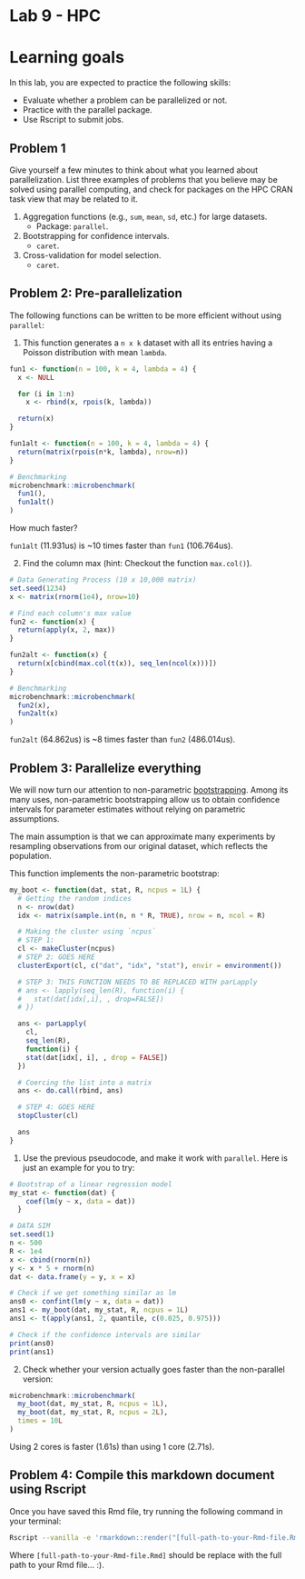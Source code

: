 Lab 9 - HPC
================

# Learning goals

In this lab, you are expected to practice the following skills:

- Evaluate whether a problem can be parallelized or not.
- Practice with the parallel package.
- Use Rscript to submit jobs.

## Problem 1

Give yourself a few minutes to think about what you learned about
parallelization. List three examples of problems that you believe may be
solved using parallel computing, and check for packages on the HPC CRAN
task view that may be related to it.

1.  Aggregation functions (e.g., `sum`, `mean`, `sd`, etc.) for large
    datasets.
    - Package: `parallel`.
2.  Bootstrapping for confidence intervals.
    - `caret`.
3.  Cross-validation for model selection.
    - `caret`.

## Problem 2: Pre-parallelization

The following functions can be written to be more efficient without
using `parallel`:

1.  This function generates a `n x k` dataset with all its entries
    having a Poisson distribution with mean `lambda`.

``` r
fun1 <- function(n = 100, k = 4, lambda = 4) {
  x <- NULL

  for (i in 1:n)
    x <- rbind(x, rpois(k, lambda))

  return(x)
}

fun1alt <- function(n = 100, k = 4, lambda = 4) {
  return(matrix(rpois(n*k, lambda), nrow=n))
}

# Benchmarking
microbenchmark::microbenchmark(
  fun1(),
  fun1alt()
)
```

How much faster?

`fun1alt` (11.931us) is ~10 times faster than `fun1` (106.764us).

2.  Find the column max (hint: Checkout the function `max.col()`).

``` r
# Data Generating Process (10 x 10,000 matrix)
set.seed(1234)
x <- matrix(rnorm(1e4), nrow=10)

# Find each column's max value
fun2 <- function(x) {
  return(apply(x, 2, max))
}

fun2alt <- function(x) {
  return(x[cbind(max.col(t(x)), seq_len(ncol(x)))])
}

# Benchmarking
microbenchmark::microbenchmark(
  fun2(x),
  fun2alt(x)
)
```

`fun2alt` (64.862us) is ~8 times faster than `fun2` (486.014us).

## Problem 3: Parallelize everything

We will now turn our attention to non-parametric
[bootstrapping](https://en.wikipedia.org/wiki/Bootstrapping_(statistics)).
Among its many uses, non-parametric bootstrapping allow us to obtain
confidence intervals for parameter estimates without relying on
parametric assumptions.

The main assumption is that we can approximate many experiments by
resampling observations from our original dataset, which reflects the
population.

This function implements the non-parametric bootstrap:

``` r
my_boot <- function(dat, stat, R, ncpus = 1L) {
  # Getting the random indices
  n <- nrow(dat)
  idx <- matrix(sample.int(n, n * R, TRUE), nrow = n, ncol = R)

  # Making the cluster using `ncpus`
  # STEP 1:
  cl <- makeCluster(ncpus)
  # STEP 2: GOES HERE
  clusterExport(cl, c("dat", "idx", "stat"), envir = environment())

  # STEP 3: THIS FUNCTION NEEDS TO BE REPLACED WITH parLapply
  # ans <- lapply(seq_len(R), function(i) {
  #   stat(dat[idx[,i], , drop=FALSE])
  # })

  ans <- parLapply(
    cl,
    seq_len(R),
    function(i) {
    stat(dat[idx[, i], , drop = FALSE])
  })

  # Coercing the list into a matrix
  ans <- do.call(rbind, ans)

  # STEP 4: GOES HERE
  stopCluster(cl)

  ans
}
```

1.  Use the previous pseudocode, and make it work with `parallel`. Here
    is just an example for you to try:

``` r
# Bootstrap of a linear regression model
my_stat <- function(dat) {
    coef(lm(y ~ x, data = dat))
  }

# DATA SIM
set.seed(1)
n <- 500
R <- 1e4
x <- cbind(rnorm(n))
y <- x * 5 + rnorm(n)
dat <- data.frame(y = y, x = x)

# Check if we get something similar as lm
ans0 <- confint(lm(y ~ x, data = dat))
ans1 <- my_boot(dat, my_stat, R, ncpus = 1L)
ans1 <- t(apply(ans1, 2, quantile, c(0.025, 0.975)))

# Check if the confidence intervals are similar
print(ans0)
print(ans1)
```

2.  Check whether your version actually goes faster than the
    non-parallel version:

``` r
microbenchmark::microbenchmark(
  my_boot(dat, my_stat, R, ncpus = 1L),
  my_boot(dat, my_stat, R, ncpus = 2L),
  times = 10L
)
```

Using 2 cores is faster (1.61s) than using 1 core (2.71s).

## Problem 4: Compile this markdown document using Rscript

Once you have saved this Rmd file, try running the following command in
your terminal:

``` bash
Rscript --vanilla -e 'rmarkdown::render("[full-path-to-your-Rmd-file.Rmd]")' &
```

Where `[full-path-to-your-Rmd-file.Rmd]` should be replace with the full
path to your Rmd file… :).
